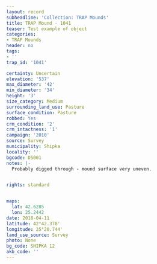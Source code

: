 ```yaml
---
layout: record
subheadline: 'Collection: TRAP Mounds'
title: TRAP Mound - 1041
teaser: Test example of object
categories:
- TRAP Mounds
header: no
tags:
- ''
trap_id: '1041'

certainty: Uncertain
elevation: '537'
max_diameter: '42'
min_diameter: '34'
height: '3'
size_category: Medium
surrounding_land_use: Pasture
surface_condition: Pasture
robbed: Yes
crm_condition: '2'
crm_intactness: '1'
campaign: '2010'
source: Survey
municipality: Shipka
locality: ''
bgcode: DS001
notes: |-
  Probably digged through - mound surface very uneven.


rights: standard


maps:
  lat: 42.6285
  lon: 25.2442
date: 2018-04-11
latitude: 42°42.378'
longitude: 25°20.744'
land_use_source: Survey
photo: None
bg_code: SHIPKA 12
akb_code: ''
---
```

